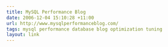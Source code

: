 ```yaml
---
title: MySQL Performance Blog
date: 2006-12-04 15:10:28 +11:00
url: http://www.mysqlperformanceblog.com/
tags: mysql performance database blog optimization tuning
layout: link
---
```

